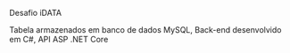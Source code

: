Desafio iDATA

Tabela armazenados em banco de dados MySQL, Back-end desenvolvido em C#, API ASP .NET Core
